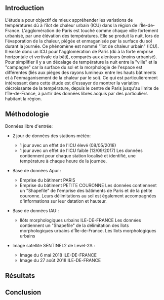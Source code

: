 ## Introduction

  L'étude a pour objectif de mieux appréhender les variations de températures dû à l'îlot de chaleur urbain (ICU) dans la région de l'Île-de-France. L'agglomération de Paris est touché comme chaque ville fortement urbanisé, par une élévation des températures. Elle se produit 
la nuit, lors de l'évaporation de la chaleur, piégée et enmaganisée par la surface du sol durant la journée. Ce phénomène est nommé "îlot de chaleur urbain" (ICU).
  Il existe donc un ICU pour l'agglomération de Paris (dû à la forte emprise horizontale et vertivale du bâti), comparés aux alentours (moins urbanisé). Pour simplifier il y a un décalage de température la nuit entre la "ville" et la "campagne" car la surface du sol et la morphologie de l'espace est différentes (liés aux pièges des rayons lumineux entre les hauts bâtiments et à l'enmaganisement de la chaleur par le sol). Ce qui est particulièrement intéressant dans cette étude est d'essayer de montrer la variation décroissante de la température, depuis le centre de Paris jusqu'au limite de l'Île-de-France, à partir des données libres acquis par des particuliers habitant la région.

## Méthodologie

Données libre d'entrée:

- 2 jour de données des stations météo: 
    - 1 jour avec un effet de l'ICU élevé (08/05/2018)
    - 1 jour avec un effet de l'ICU faible (13/09/2017)
Les données contiennent pour chaque station localisé et identifié, une température à chaque heure de la journée.

- Base de données Apur :
    - Emprise du bâtiment PARIS
    - Emprise du bâtiment PETITE COURONNE
Les données contiennent un "Shapefile" de l'emprise des bâtiments de Paris et de la petite couronne. Leurs délimitations au sol est également accompagnées d'informations sur leur datation et hauteur.

- Base de données IAU :
    - Ilôts morphologiques urbains ILE-DE-FRANCE
Les données contiennent un "Shapefile" de la délimitation des îlots morphologiques urbains d'Île-de-France. Les îlots morphologiques urbains
    
- Image satellite SENTINEL2 de Level-2A :
    - Image du 6 mai 2018 ILE-DE-FRANCE
    - Image du 27 août 2018 ILE-DE-FRANCE

    



## Résultats


## Conclusion
